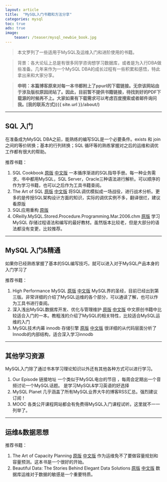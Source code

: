 ```yaml
---
layout: article
title:  "MySQL入门书籍和方法分享"
categories: mysql
toc: true
ads: true
image:
    teaser: /teaser/mysql_newbie_book.jpg
---
```


> 本文罗列了一些适用于MySQL及运维入门和进阶使用的书籍。

> 背景：各大论坛上总是有很多同学咨询想学习数据库，或者是为入行DBA做些准备。几年来作为一个MySQL DBA的成长过程有一些积累和感悟，特此拿出来和大家分享。

> **申明：本篇博客原来对每一本书都附上了ppurl的下载链接。无奈该网站由于涉及版权原因闭站了。因此，目前暂不提供书籍链接，待找到好的PDF下载源的时候再不上。大家如果有下载需求可以考虑百度搜索或者邮件询问我。[我的联系方式]({{ site.url }}/about/)**


---

## SQL 入门

在准备成为MySQL DBA之前，能熟练的编写SQL是一个必要条件。exists 和 join之间的等价转换；基本的行列转换；SQL 循环等的熟练掌握对之后的运维和调优工作都有很大的帮助。

推荐书籍：

1. SQL Cookbook  [原版]() [中文版]() 一本循序渐进的SQL指导手册。每一种业务需求，书中都用MySQL，SQL Server，Oracle三种语法进行解析。可以顺序的作为学习书籍，也可以之后作为工具书籍查阅。
2. The Art of SQL [原版]() [中文版]() 将SQL调优模拟成一场战役，进行战术分析。更多的是传授SQL架构设计方面的知识，实际的调优实例不多，翻译很烂，建议看原版 
3. SQL应用重构 [原版]()
4. OReilly.MySQL.Stored.Procedure.Programming.Mar.2006.chm [原版]() 学习MySQL 存储过程语法和编写的最好教材。虽然版本比较老，但是大部分的语法都没有变更，比较推荐。


---

## MySQL 入门&精通

如果你已经熟练掌握了基本的SQL编写技巧，就可以进入对于MySQL产品本身的入门学习了

推荐书籍：

1. High Performance MySQL [原版]() [中文版]() MySQL界的圣经，目前已经出到第三版。非常详细的介绍了MySQL运维的各个部分，可以通读了解，也可以作为工具书进行查阅。
2. 深入浅出MySQL数据库开发、优化与管理维护 [原版]() [中文版]() 中文原创书籍中比较适合入门的一本。教粗浅的介绍了MySQL的相关特性，比较适合MySQL运维的入门
3. MySQL技术内幕 innodb 存储引擎 [原版]() [中文版]()  很详细的从代码层面分析了Innodb的内部结构，适合深入学习innodb


---

## 其他学习资源

MySQL入门除了通过书本学习理论知识以外还有其他各种方式可以进行学习。

1. Our Episode 链接地址 一个类似于MySQL电台的节目 ，每周会定期出一个音频讨论一个MySQL话题。 是学习MySQL&学习英语的好选择
2. MySQL Planet 几乎涵盖了所有MySQL业界大牛的博客RSS汇总。强烈建议订阅！
3. MOOC 各类公开课程网站都会有免费得MySQL入门课程试听。这里就不一一列举了。


---

## 运维&数据思想

推荐书籍：

1.  The Art of Capacity Planning [原版]() [中文版]() 作为运维免不了要做容量规划和容量预测。这本书是一个很好的开始。
2.  Beautiful Data: The Stories Behind Elegant Data Solutions  [原版]() [中文版]() 数据库运维对于数据的敏感是一个重要特质。


